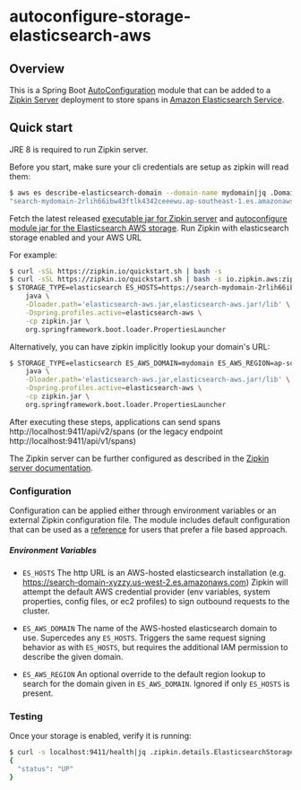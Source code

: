# autoconfigure-storage-elasticsearch-aws

## Overview

This is a Spring Boot [AutoConfiguration](http://docs.spring.io/spring-boot/docs/current/reference/html/using-boot-auto-configuration.html)
module that can be added to a [Zipkin Server](https://github.com/openzipkin/zipkin/tree/master/zipkin-server) 
deployment to store spans in [Amazon Elasticsearch Service](https://aws.amazon.com/elasticsearch-service/).

## Quick start

JRE 8 is required to run Zipkin server.

Before you start, make sure your cli credentials are setup as zipkin
will read them:
```bash
$ aws es describe-elasticsearch-domain --domain-name mydomain|jq .DomainStatus.Endpoint
"search-mydomain-2rlih66ibw43ftlk4342ceeewu.ap-southeast-1.es.amazonaws.com"
```

Fetch the latest released
[executable jar for Zipkin server](https://search.maven.org/remote_content?g=io.zipkin&a=zipkin-server&v=LATEST&c=exec)
and
[autoconfigure module jar for the Elasticsearch AWS storage](https://search.maven.org/remote_content?g=io.zipkin.aws&a=zipkin-autoconfigure-storage-elasticsearch-aws&v=LATEST&c=module).
Run Zipkin with elasticsearch storage enabled and your AWS URL

For example:

```bash
$ curl -sSL https://zipkin.io/quickstart.sh | bash -s
$ curl -sSL https://zipkin.io/quickstart.sh | bash -s io.zipkin.aws:zipkin-autoconfigure-storage-elasticsearch-aws:LATEST:module elasticsearch-aws.jar
$ STORAGE_TYPE=elasticsearch ES_HOSTS=https://search-mydomain-2rlih66ibw43ftlk4342ceeewu.ap-southeast-1.es.amazonaws.com \
    java \
    -Dloader.path='elasticsearch-aws.jar,elasticsearch-aws.jar!/lib' \
    -Dspring.profiles.active=elasticsearch-aws \
    -cp zipkin.jar \
    org.springframework.boot.loader.PropertiesLauncher
```

Alternatively, you can have zipkin implicitly lookup your domain's URL:
```bash
$ STORAGE_TYPE=elasticsearch ES_AWS_DOMAIN=mydomain ES_AWS_REGION=ap-southeast-1 \
    java \
    -Dloader.path='elasticsearch-aws.jar,elasticsearch-aws.jar!/lib' \
    -Dspring.profiles.active=elasticsearch-aws \
    -cp zipkin.jar \
    org.springframework.boot.loader.PropertiesLauncher
```


After executing these steps, applications can send spans
http://localhost:9411/api/v2/spans (or the legacy endpoint http://localhost:9411/api/v1/spans)

The Zipkin server can be further configured as described in the
[Zipkin server documentation](https://github.com/openzipkin/zipkin/blob/master/zipkin-server/README.md).

### Configuration

Configuration can be applied either through environment variables or an
external Zipkin configuration file.  The module includes default
configuration that can be used as a [reference](https://github.com/openzipkin/zipkin-aws/tree/master/autoconfigure/storage-elasticsearch-aws/src/main/resources/zipkin-server-elasticsearch-aws.yml) for users that prefer a
file based approach.

##### Environment Variables

- `ES_HOSTS` The http URL is an AWS-hosted elasticsearch installation
             (e.g. https://search-domain-xyzzy.us-west-2.es.amazonaws.com)
             Zipkin will attempt the default AWS credential provider
             (env variables, system properties, config files, or ec2
             profiles) to sign outbound requests to the cluster.

- `ES_AWS_DOMAIN` The name of the AWS-hosted elasticsearch domain to use.
                  Supercedes any `ES_HOSTS`. Triggers the same request
                  signing behavior as with `ES_HOSTS`, but requires the
                  additional IAM permission to describe the given domain.
- `ES_AWS_REGION` An optional override to the default region lookup to
                  search for the domain given in `ES_AWS_DOMAIN`.
                  Ignored if only `ES_HOSTS` is present.

### Testing

Once your storage is enabled, verify it is running:
```bash
$ curl -s localhost:9411/health|jq .zipkin.details.ElasticsearchStorage
{
  "status": "UP"
}
```

